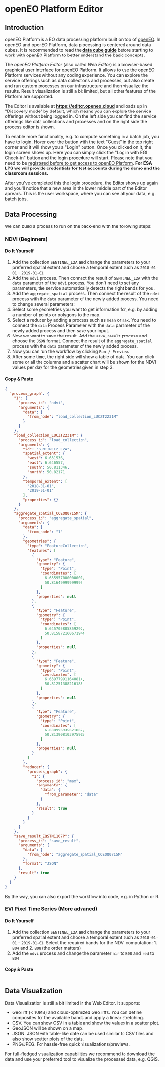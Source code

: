 # openEO Platform Editor

## Introduction

openEO Platform is a EO data processing platform built on top of [openEO](https://openeo.org).
In openEO and openEO Platform, data processing is centered around data cubes.
It is recommended to read the **[data cube guide](https://openeo.org/documentation/1.0/datacubes.html)** before starting to work with openEO Platform to better understand the basic concepts.

The *openEO Platform Editor* (also called *Web Editor*) is a browser-based graphical user interface for openEO Platform.
It allows to use the openEO Platform services without any coding experience.
You can explore the service offerings such as data collections and processes, but also create and run custom processes on our infrastructure and then visualize the results.
Result visualization is still a bit limited, but all other features of the Platform are supported.

The Editor is available at **<https://editor.openeo.cloud>** and loads up in "Discovery mode" by default, which means you can explore the service offerings without being logged in.
On the left side you can find the service offerings like data collections and processes and on the right side the process editor is shown.

To enable more functionality, e.g. to compute something in a batch job, you have to login.
Hover over the button with the text "Guest" in the top right corner and it will show you a "Login" button.
Once you clicked on it, the login screen shows up. Here you can simply click the "Log in with EGI Check-in" button and the login procedure will start.
Please note that you need to be [registered before to get access to openEO Platform](https://openeo.cloud/#plans). 
**For ESA LPS we will provide credentials for test accounts during the demo and the classroom sessions.**

After you've completed this the login procedure, the Editor shows up again and you'll notice that a new area in the lower middle part of the Editor aprears.
This is the user workspace, where you can see all your data, e.g. batch jobs.

## Data Processing

We can build a process to run on the back-end with the following steps:

### NDVI (Beginners)

#### Do It Yourself

1. Add the collection `SENTINEL_L2A` and change the parameters to your preferred spatial extent and choose a temporal extent such as `2018-01-01` - `2019-01-01`.
2. Add the `ndvi` process. Then connect the result of `SENTINEL_L2A` with the `data` parameter of the `ndvi` process. You don't need to set any parameters, the service automatically detects the right bands for you.
3. Add the `aggregate_spatial` process. Then connect the result of the `ndvi` process with the `data` parameter of the newly added process. You need to change several parameters:
  1. Select some geometries you want to get information for, e.g. by adding a number of points or polygons to the map.
  2. Select a reducer by adding a process such as `mean` or `max`. You need to connect the `data` Process Parameter with the `data` parameter of the newly added process and then save your input.
4. Now we want to save the result. Add the `save_result` process and choose the `JSON` format. Connect the result of the `aggregate_spatial` process with the `data` parameter of the newly added process.
5. Now you can run the workflow by clicking `Run / Preview`.
6. After some time, the right side will show a table of data. You can click some or all the columns and a scatter chart will be shown for the NDVI values per day for the geometries given in step 3.

#### Copy & Paste

```json
{
  "process_graph": {
    "1": {
      "process_id": "ndvi",
      "arguments": {
        "data": {
          "from_node": "load_collection_LUCZT2231M"
        }
      }
    },
    "load_collection_LUCZT2231M": {
      "process_id": "load_collection",
      "arguments": {
        "id": "SENTINEL2_L2A",
        "spatial_extent": {
          "west": 6.631536,
          "east": 6.646557,
          "south": 50.811346,
          "north": 50.82171
        },
        "temporal_extent": [
          "2018-01-01",
          "2019-01-01"
        ],
        "properties": {}
      }
    },
    "aggregate_spatial_CCEOQ0715M": {
      "process_id": "aggregate_spatial",
      "arguments": {
        "data": {
          "from_node": "1"
        },
        "geometries": {
          "type": "FeatureCollection",
          "features": [
            {
              "type": "Feature",
              "geometry": {
                "type": "Point",
                "coordinates": [
                  6.635957000000001,
                  50.81649999999999
                ]
              },
              "properties": null
            },
            {
              "type": "Feature",
              "geometry": {
                "type": "Point",
                "coordinates": [
                  6.645705805859292,
                  50.815872160671944
                ]
              },
              "properties": null
            },
            {
              "type": "Feature",
              "geometry": {
                "type": "Point",
                "coordinates": [
                  6.639779911640814,
                  50.81251388216188
                ]
              },
              "properties": null
            },
            {
              "type": "Feature",
              "geometry": {
                "type": "Point",
                "coordinates": [
                  6.638996935621862,
                  50.813908103975905
                ]
              },
              "properties": null
            }
          ]
        },
        "reducer": {
          "process_graph": {
            "1": {
              "process_id": "max",
              "arguments": {
                "data": {
                  "from_parameter": "data"
                }
              },
              "result": true
            }
          }
        }
      }
    },
    "save_result_EQSTN1107P": {
      "process_id": "save_result",
      "arguments": {
        "data": {
          "from_node": "aggregate_spatial_CCEOQ0715M"
        },
        "format": "JSON"
      },
      "result": true
    }
  }
}
```

By the way, you can also export the workflow into code, e.g. in Python or R.

### EVI Pixel Time Series (More advaned)

#### Do It Yourself

1. Add the collection `SENTINEL_L2A` and change the parameters to your preferred spatial extent and choose a temporal extent such as `2018-01-01` - `2019-01-01`. Select the required bands for the NDVI computation: 1. `B04` and 2. `B08` (the order matters)
2. Add the `ndvi` process and change the parameter `nir` to `B08` and `red` to `B04`

#### Copy & Paste

```json

```


## Data Visualization

Data Visualization is still a bit limited in the Web Editor. It supports:

- GeoTiff (< 10MB) and cloud-optimized GeoTiffs. You can define composites for the available bands and apply a linear stretching.
- CSV. You can show CSV in a table and show the values in a scatter plot.
- GeoJSON will be shown on a map.
- JSON. JSON with table-like date can be used similar to CSV files and also show scatter plots of the data.
- PNG/JPEG. For hassle-free quick visualizations/previews.

For full-fledged visualization capabilities we recommend to download the data and use your preferred tool to visualize the processed data, e.g. QGIS.
